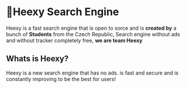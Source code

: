 # 🔎Heexy Search Engine
Heexy is a fast search engine that is open to sorce and is 
**created by** a bunch of **Students** from the Czech Republic, Search engine without ads
and without tracker completely free, **we are team Heexy**
## Whats is Heexy?
Heexy is a new search engine that has no ads. is fast and secure and is constantly improving to be the best for users!
